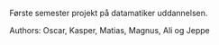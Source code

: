 Første semester projekt på datamatiker uddannelsen.

Authors: Oscar, Kasper, Matias, Magnus, Ali og Jeppe

